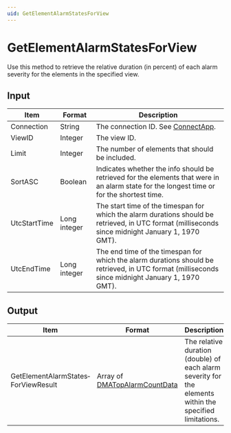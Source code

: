```yaml
---
uid: GetElementAlarmStatesForView
---
```


# GetElementAlarmStatesForView

Use this method to retrieve the relative duration (in percent) of each alarm severity for the elements in the specified view.

## Input

| Item | Format | Description |
|--|--|--|
| Connection | String | The connection ID. See [ConnectApp](xref:ConnectApp). |
| ViewID | Integer | The view ID. |
| Limit | Integer | The number of elements that should be included. |
| SortASC | Boolean | Indicates whether the info should be retrieved for the elements that were in an alarm state for the longest time or for the shortest time. |
| UtcStartTime | Long integer | The start time of the timespan for which the alarm durations should be retrieved, in UTC format (milliseconds since midnight January 1, 1970 GMT). |
| UtcEndTime | Long integer | The end time of the timespan for which the alarm durations should be retrieved, in UTC format (milliseconds since midnight January 1, 1970 GMT). |

## Output

| Item | Format | Description |
|--|--|--|
| GetElementAlarmStates­ForViewResult | Array of [DMATopAlarmCountData](xref:DMATopAlarmCountData) | The relative duration (double) of each alarm severity for the elements within the specified limitations. |
